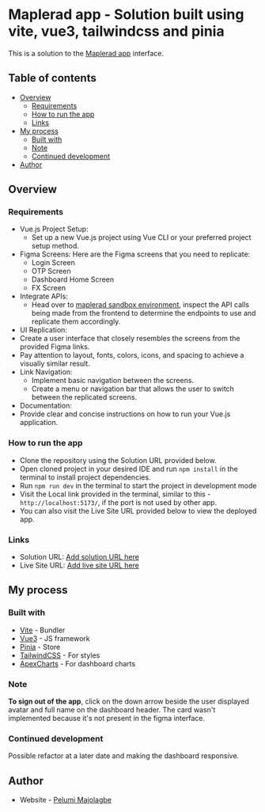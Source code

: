 # Maplerad app - Solution built using vite, vue3, tailwindcss and pinia

This is a solution to the [Maplerad app](https://tinyurl.com/5n87a5t9) interface.

## Table of contents

- [Overview](#overview)
  - [Requirements](#requirements)
  - [How to run the app](#how-to-run-the-app)
  - [Links](#links)
- [My process](#my-process)
  - [Built with](#built-with)
  - [Note](#note)
  - [Continued development](#continued-development)
- [Author](#author)

## Overview

### Requirements

- Vue.js Project Setup:
  - Set up a new Vue.js project using Vue CLI or your preferred project setup method.
- Figma Screens: Here are the Figma screens that you need to replicate:
  - Login Screen
  - OTP Screen
  - Dashboard Home Screen
  - FX Screen
- Integrate APIs:
  - Head over to [maplerad sandbox environment](https://sandbox.maplerad.com), inspect the API calls being made from the frontend to determine the endpoints to use and replicate them accordingly.
- UI Replication:
- Create a user interface that closely resembles the screens from the provided Figma links.
- Pay attention to layout, fonts, colors, icons, and spacing to achieve a visually similar result.
- Link Navigation:
  - Implement basic navigation between the screens.
  - Create a menu or navigation bar that allows the user to switch between the replicated screens.
- Documentation:
- Provide clear and concise instructions on how to run your Vue.js application.

### How to run the app

- Clone the repository using the Solution URL provided below.
- Open cloned project in your desired IDE and run `npm install` in the terminal to install project dependencies.
- Run `npm run dev` in the terminal to start the project in development mode
- Visit the Local link provided in the terminal, similar to this - `http://localhost:5173/`, if the port is not used by other app.
- You can also visit the Live Site URL provided below to view the deployed app.

### Links

- Solution URL: [Add solution URL here](https://github.com/Mapelsun/mapelrad-app)
- Live Site URL: [Add live site URL here](https://celebrated-lily-95564a.netlify.app/)

## My process

### Built with

- [Vite](https://vitejs.dev/) - Bundler
- [Vue3](https://vuejs.org/) - JS framework
- [Pinia](https://pinia.vuejs.org/) - Store
- [TailwindCSS](https://tailwindcss.com/) - For styles
- [ApexCharts](https://apexcharts.com/) - For dashboard charts

### Note

**To sign out of the app**, click on the down arrow beside the user displayed avatar and full name on the dashboard header. The card wasn't implemented because it's not present in the figma interface.

### Continued development

Possible refactor at a later date and making the dashboard responsive.

## Author

- Website - [Pelumi Majolagbe](https://pelumi.dev/)